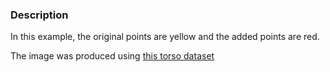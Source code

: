 ### Description
In this example, the original points are yellow and the added points are red.

The image was produced using [this torso dataset](https://github.com/lorensen/VTKWikiExamples/raw/master/Testing/Data/Torso.vtp)
